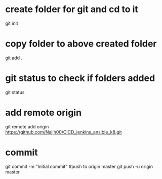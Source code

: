 # create folder for git and cd to it
git init
# copy folder to above created folder
git add .
# git status to check if folders added
git status
# add remote origin 
git remote add origin https://github.com/Najih00/CICD_jenkins_ansible_k8.git
# commit
git commit -m "Initial commit"
#push to origin master
git push -u origin master
